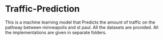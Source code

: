 # Traffic-Prediction
This is a machine learning model that Predicts the amount of traffic on the pathway between minneapolis and st paul.
All the datasets are provided.
All the implementations are given in separate folders.

